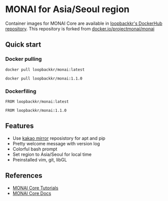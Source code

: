 # MONAI for Asia/Seoul region

Container images for MONAI Core are available in [loopbackkr's DockerHub repository](https://hub.docker.com/r/loopbackkr/pytorch). This repository is forked from [docker.io/projectmonai/monai](https://hub.docker.com/r/projectmonai/monai/)

## Quick start

### Docker pulling

`docker pull loopbackkr/monai:latest`

`docker pull loopbackkr/monai:1.1.0`

### Dockerfiling

`FROM loopbackkr/monai:latest`

`FROM loopbackkr/monai:1.1.0`

## Features

* Use [kakao mirror](https://mirror.kakao.com/) reposistory for apt and pip
* Pretty welcome message with version log
* Colorful bash prompt
* Set region to Asia/Seoul for local time
* Preinstalled vim, git, libGL

## References

* [MONAI Core Tutorials](https://github.com/Project-MONAI/tutorials)
* [MONAI Core Docs](https://docs.monai.io/en/stable/)
